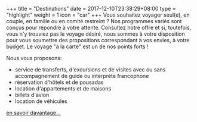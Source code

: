 +++
title = "Destinations"
date = 2017-12-10T23:38:29+08:00
type = "highlight"
weight = 1
icon = "car"
+++
Vous souhaitez voyager seul(e), en couple, en famille ou en comité restreint ?
Nos programmes variés sont conçus pour répondre à votre attente.
Consultez notre offre et si, toutefois, vous n'y trouviez pas le voyage désiré, nous sommes à votre disposition pour vous soumettre des propositions correspondant à vos envies, à votre budget.
Le voyage "à la carte" est un de nos points forts !

Nous vous proposons:

- service de transferts, d'excursions et de visites avec ou sans accompagnement de guide ou interprète francophone
- réservation d'hôtels et de pousadas
- location d'appartements et de maisons
- billets d'avion
- location de véhicules

[en savoir davantage...](/destinations)
